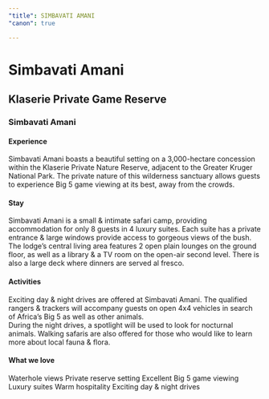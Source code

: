 ```yaml
---
"title": SIMBAVATI AMANI
"canon": true

---
```


# Simbavati Amani
## Klaserie Private Game Reserve
### Simbavati Amani

#### Experience
Simbavati Amani boasts a beautiful setting on a 3,000-hectare concession within the Klaserie Private Nature Reserve, adjacent to the Greater Kruger National Park.
The private nature of this wilderness sanctuary allows guests to experience Big 5 game viewing at its best, away from the crowds.

#### Stay
Simbavati Amani is a small &amp; intimate safari camp, providing accommodation for only 8 guests in 4 luxury suites.  Each suite has a private entrance &amp; large windows provide access to gorgeous views of the bush.
The lodge’s central living area features 2 open plain lounges on the ground floor, as well as a library &amp; a TV room on the open-air second level.  There is also a large deck where dinners are served al fresco.

#### Activities
Exciting day &amp; night drives are offered at Simbavati Amani.  The qualified rangers &amp; trackers will accompany guests on open 4x4 vehicles in search of Africa’s Big 5 as well as other animals.  
During the night drives, a spotlight will be used to look for nocturnal animals.  Walking safaris are also offered for those who would like to learn more about local fauna &amp; flora.


#### What we love
Waterhole views
Private reserve setting
Excellent Big 5 game viewing
Luxury suites
Warm hospitality
Exciting day &amp; night drives